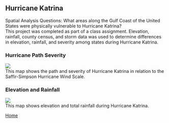 ## Hurricane Katrina
Spatial Analysis Questions: What areas along the Gulf Coast of the
United States were physically vulnerable to Hurricane Katrina?
<br>
This project was completed as part of a class assignment. Elevation, rainfall, county census, and storm data was used to 
determine differences in elevation, rainfall, and severity among states during Hurricane Katrina.
<br>
### Hurricane Path Severity
<img src="https://github.com/user-attachments/assets/55fca99c-28d9-43ed-b036-3212dde45007">
<br>
This map shows the path and severity of Hurricane Katrina in relation to the Saffir-Simpson Hurricane Wind Scale.

### Elevation and Rainfall
<img src= "https://github.com/user-attachments/assets/6be88fcb-d681-43c0-9385-a72508ab0f65">
<br>
This map shows elevation and total rainfall during Hurricane Katrina. 

[Home](README.md)
